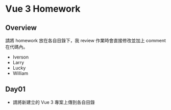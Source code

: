 # Vue 3 Homework

## Overview

請將 homework 放在各自目錄下，我 review 作業時會直接修改並加上 comment 在代碼內。

* Iverson
* Larry
* Lucky
* William

## Day01

* 請將新建立的 Vue 3 專案上傳到各自目錄